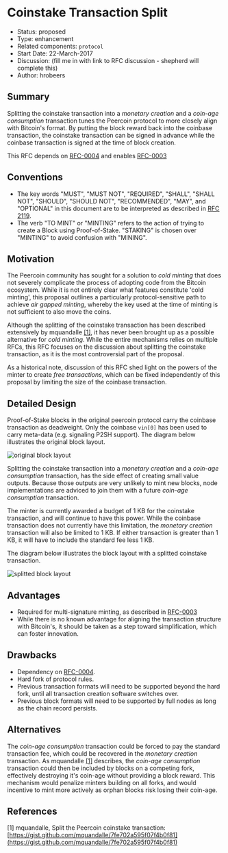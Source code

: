 # Coinstake Transaction Split

- Status: proposed
- Type: enhancement
- Related components: `protocol`
- Start Date: 22-March-2017
- Discussion: (fill me in with link to RFC discussion - shepherd will complete this)
- Author: hrobeers

## Summary
Splitting the coinstake transaction into a *monetary creation* and a *coin-age consumption* transaction tunes the Peercoin protocol to more closely align with Bitcoin's format.
By putting the block reward back into the coinbase transaction, the coinstake transaction can be signed in advance while the coinbase transaction is signed at the time of block creation.

This RFC depends on [RFC-0004](../0004-remove-transaction-timestamp/0004-remove-transaction-timestamp.md) and enables [RFC-0003](../0003-multisig-minting/0003-multisig-minting.md)

## Conventions
- The key words "MUST", "MUST NOT", "REQUIRED", "SHALL", "SHALL NOT", "SHOULD", "SHOULD NOT", "RECOMMENDED", "MAY", and "OPTIONAL" in this document are to be interpreted as described in [RFC 2119](http://tools.ietf.org/html/rfc2119).
- The verb "TO MINT" or "MINTING" refers to the action of trying to create a Block using Proof-of-Stake. "STAKING" is chosen over "MINTING" to avoid confusion with "MINING".

## Motivation
The Peercoin community has sought for a solution to *cold minting* that does not severely complicate the process of adopting code from the Bitcoin ecosystem.
While it is not entirely clear what features constitute 'cold minting', this proposal outlines a particularly protocol-sensitive path to achieve *air gapped minting*, whereby the key used at the time of minting is not sufficient to also move the coins.

Although the splitting of the coinstake transaction has been described extensively by mquandalle [[1]](https://gist.github.com/mquandalle/7fe702a595f07f4b0f81), it has never been brought up as a possible alternative for *cold minting*.
While the entire mechanisms relies on multiple RFCs, this RFC focuses on the discussion about splitting the coinstake transaction, as it is the most controversial part of the proposal.

As a historical note, discussion of this RFC shed light on the powers of the minter to create *free transactions*, which can be fixed independently of this proposal by limiting the size of the coinbase transaction.

## Detailed Design
Proof-of-Stake blocks in the original peercoin protocol carry the coinbase transaction as deadweight.
Only the coinbase `vin[0]` has been used to carry meta-data (e.g. signaling P2SH support). The diagram below illustrates the original block layout.

![original block layout](original.png)

Splitting the coinstake transaction into a *monetary creation* and a *coin-age consumption* transaction, has the side effect of creating small value outputs.
Because those outputs are very unlikely to mint new blocks, node implementations are adviced to join them with a future *coin-age consumption* transaction.

The minter is currently awarded a budget of 1 KB for the coinstake transaction, and will continue to have this power.
While the coinbase transaction does not currently have this limitation, the *monetary creation* transaction will also be limited to 1 KB.
If either transaction is greater than 1 KB, it will have to include the standard fee less 1 KB.

The diagram below illustrates the block layout with a splitted coinstake transaction.

![splitted block layout](split.png)

## Advantages

* Required for multi-signature minting, as described in [RFC-0003](../0003-multisig-minting/0003-multisig-minting.md)
* While there is no known advantage for aligning the transaction structure with Bitcoin's, it should be taken as a step toward simplification, which can foster innovation.

## Drawbacks

* Dependency on [RFC-0004](../0004-remove-transaction-timestamp/0004-remove-transaction-timestamp.md).
* Hard fork of protocol rules.
* Previous transaction formats will need to be supported beyond the hard fork, until all transaction creation software switches over.
* Previous block formats will need to be supported by full nodes as long as the chain record persists.

## Alternatives

The *coin-age consumption* transaction could be forced to pay the standard transaction fee, which could be recovered in the *monetary creation* transaction.
As mquandalle [[1]](https://gist.github.com/mquandalle/7fe702a595f07f4b0f81) describes, the *coin-age consumption* transaction could then be included by blocks on a competing fork, effectively destroying it's coin-age without providing a block reward.
This mechanism would penalize minters building on all forks, and would incentive to mint more actively as orphan blocks risk losing their coin-age.


## References
[1] mquandalle, Split the Peercoin coinstake transaction: [https://gist.github.com/mquandalle/7fe702a595f07f4b0f81](https://gist.github.com/mquandalle/7fe702a595f07f4b0f81)
